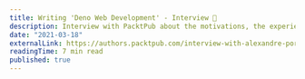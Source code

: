 ```yaml
---
title: Writing 'Deno Web Development' - Interview 🦕
description: Interview with PacktPub about the motivations, the experience and the process of writing a book about Deno.
date: "2021-03-18"
externalLink: https://authors.packtpub.com/interview-with-alexandre-portela-dos-santos/
readingTime: 7 min read
published: true
---
```

